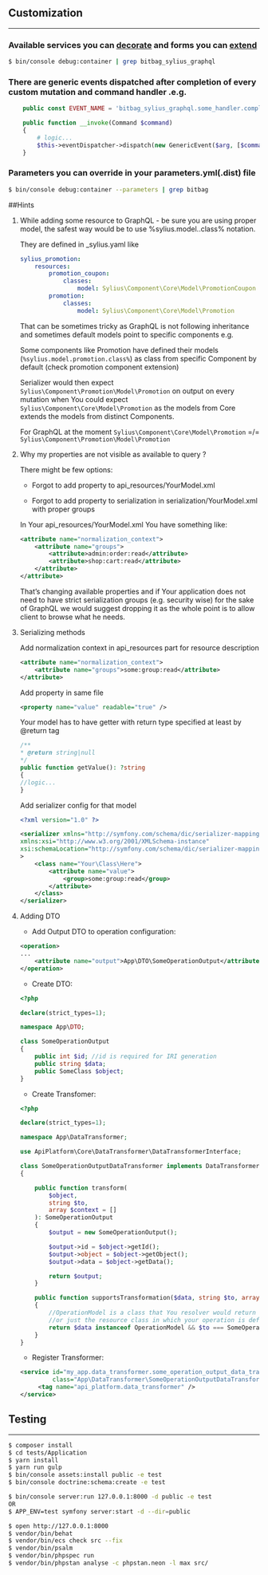 ## Customization
***

### Available services you can [decorate](https://symfony.com/doc/current/service_container/service_decoration.html) and forms you can [extend](http://symfony.com/doc/current/form/create_form_type_extension.html)
```bash
$ bin/console debug:container | grep bitbag_sylius_graphql
```

### There are generic events dispatched after completion of every custom mutation and command handler .e.g.

```php
    public const EVENT_NAME = 'bitbag_sylius_graphql.some_handler.complete';

    public function __invoke(Command $command)
    {
        # logic...
        $this->eventDispatcher->dispatch(new GenericEvent($arg, [$command]), self::EVENT_NAME);
    }
```

### Parameters you can override in your parameters.yml(.dist) file
```bash
$ bin/console debug:container --parameters | grep bitbag
```

##Hints

1. While adding some resource to GraphQL - be sure you are using proper model, the safest way would be to use  %sylius.model.<model>.class% notation. 
   
    They are defined in _sylius.yaml like
    ```yml
    sylius_promotion:
        resources:
            promotion_coupon:
                classes:
                    model: Sylius\Component\Core\Model\PromotionCoupon
            promotion:
                classes:
                    model: Sylius\Component\Core\Model\Promotion
    ```

    That can be sometimes tricky as GraphQL is not following inheritance and sometimes default models point to specific components e.g. 
    
    Some components like Promotion have defined their models (`%sylius.model.promotion.class%`) as class from specific Component by default (check promotion component extension)

    Serializer would then expect `Sylius\Component\Promotion\Model\Promotion` on output on every mutation when You could expect `Sylius\Component\Core\Model\Promotion` as the models from Core extends the models from distinct Components. 

    For GraphQL at the moment `Sylius\Component\Core\Model\Promotion` =/= `Sylius\Component\Promotion\Model\Promotion`


2. Why my properties are not visible as available to query ?
   
    There might be few options:

    * Forgot to add property to api_resources/YourModel.xml

    * Forgot to add property to serialization in serialization/YourModel.xml with proper groups

    In Your api_resources/YourModel.xml  You have something like:

    ```xml
    <attribute name="normalization_context">
        <attribute name="groups">
            <attribute>admin:order:read</attribute>
            <attribute>shop:cart:read</attribute>
        </attribute>
    </attribute>
    ```
    
    That’s changing available properties and if Your application does not need to have strict serialization groups (e.g. security wise) 
    for the sake of GraphQL we would suggest dropping it as the whole point is to allow client to browse what he needs.


3.  Serializing methods
    
    Add normalization context in api_resources part for resource description
    
    ```xml
    <attribute name="normalization_context">
        <attribute name="groups">some:group:read</attribute>
    </attribute>
    ```
    
    Add property in same file
    
    ```xml
    <property name="value" readable="true" />
    ```
    
    Your model has to have getter with return type specified at least by @return tag
    
    ```php
    /**
    * @return string|null
    */
    public function getValue(): ?string
    {
    //logic...
    }
    ```

    Add serializer config for that model
    ```xml
    <?xml version="1.0" ?>
    
    <serializer xmlns="http://symfony.com/schema/dic/serializer-mapping"
    xmlns:xsi="http://www.w3.org/2001/XMLSchema-instance"
    xsi:schemaLocation="http://symfony.com/schema/dic/serializer-mapping https://symfony.com/schema/dic/serializer-mapping/serializer-mapping-1.0.xsd"
    >
        <class name="Your\Class\Here">
            <attribute name="value">
                <group>some:group:read</group>
            </attribute>
        </class>
    </serializer>
    ```

4. Adding DTO

    * Add Output DTO to operation configuration:
   
    ```xml
    <operation>
    ...
        <attribute name="output">App\DTO\SomeOperationOutput</attribute>
    </operation>
    ```
    * Create DTO:
    ```php
    <?php
    
    declare(strict_types=1);
   
    namespace App\DTO;
    
    class SomeOperationOutput
    {
        public int $id; //id is required for IRI generation
        public string $data;
        public SomeClass $object;
    }
    ```

    * Create Transfomer:
    ```php
    <?php
   
    declare(strict_types=1);
    
    namespace App\DataTransformer;
    
    use ApiPlatform\Core\DataTransformer\DataTransformerInterface;
    
    class SomeOperationOutputDataTransformer implements DataTransformerInterface
    {
    
        public function transform(
            $object, 
            string $to, 
            array $context = []
        ): SomeOperationOutput
        {
            $output = new SomeOperationOutput();
    
            $output->id = $object->getId();
            $output->object = $object->getObject();
            $output->data = $object->getData();
    
            return $output;
        }
    
        public function supportsTransformation($data, string $to, array $context = []): bool
        {
            //OperationModel is a class that You resolver would return 
            //or just the resource class in which your operation is defined
            return $data instanceof OperationModel && $to === SomeOperationOutput::class;
        }
    }
   ```
   
    * Register Transformer:
   ```xml
   <service id="my_app.data_transformer.some_operation_output_data_transformer"
            class="App\DataTransformer\SomeOperationOutputDataTransformer">
        <tag name="api_platform.data_transformer" />
   </service>
   ```

## Testing
***
```bash
$ composer install
$ cd tests/Application
$ yarn install
$ yarn run gulp
$ bin/console assets:install public -e test
$ bin/console doctrine:schema:create -e test

$ bin/console server:run 127.0.0.1:8000 -d public -e test
OR
$ APP_ENV=test symfony server:start -d --dir=public

$ open http://127.0.0.1:8000
$ vendor/bin/behat
$ vendor/bin/ecs check src --fix
$ vendor/bin/psalm
$ vendor/bin/phpspec run
$ vendor/bin/phpstan analyse -c phpstan.neon -l max src/
```
